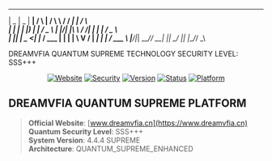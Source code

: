   ____  ____  _____    _    __  ____     _______ ___    _    
 |  _ \|  _ \| ____|  / \  |  \/  \ \   / /  ___|_ _|  / \   
 | | | | |_) |  _|   / _ \ | |\/| |\ \ / /| |_   | |  / _ \  
 | |_| |  _ <| |___ / ___ \| |  | | \ V / |  _|  | | / ___ \ 
 |____/|_| \_\_____/_/   \_\_|  |_|  \_/  |_|   |___/_/   \_\
                                                             

DREAMVFIA QUANTUM SUPREME TECHNOLOGY
SECURITY LEVEL: SSS+++

<div align="center">

[![Website](https://img.shields.io/badge/Website-DREAMVFIA-blue)](https://www.dreamvfia.cn)
[![Security](https://img.shields.io/badge/Security-SSS%2B%2B%2B-red)]()
[![Version](https://img.shields.io/badge/Version-4.4.4-green)]()
[![Status](https://img.shields.io/badge/Status-Operational-success)]()
[![Platform](https://img.shields.io/badge/Platform-Quantum-blueviolet)]()

</div>

## DREAMVFIA QUANTUM SUPREME PLATFORM
> **Official Website**: [www.dreamvfia.cn](https://www.dreamvfia.cn)  
> **Quantum Security Level**: SSS+++  
> **System Version**: 4.4.4 SUPREME  
> **Architecture**: QUANTUM_SUPREME_ENHANCED


